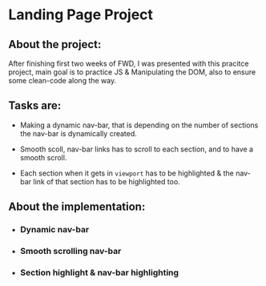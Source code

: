 # Landing Page Project

## About the project:

After finishing first two weeks of FWD, I was presented with this pracitce project,
main goal is to practice JS & Manipulating the DOM, also to ensure some clean-code along the way.

## Tasks are:
- Making a dynamic nav-bar, that is depending on the number of sections the nav-bar is dynamically created.

- Smooth scoll, nav-bar links has to scroll to each section, and to have a smooth scroll.

- Each section when it gets in `viewport` has to be highlighted & the nav-bar link of that section has to be highlighted too.

## About the implementation:

* ### Dynamic nav-bar



* ### Smooth scrolling nav-bar
  

* ### Section highlight & nav-bar highlighting

